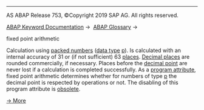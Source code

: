   

* * *

AS ABAP Release 753, ©Copyright 2019 SAP AG. All rights reserved.

[ABAP Keyword Documentation](javascript:call_link\('abenabap.htm'\)) →  [ABAP Glossary](javascript:call_link\('abenabap_glossary.htm'\)) → 

fixed point arithmetic

Calculation using [packed numbers](javascript:call_link\('abenpacked_number_glosry.htm'\) "Glossary Entry") ([data type](javascript:call_link\('abendata_type_glosry.htm'\) "Glossary Entry") [p](javascript:call_link\('abenbuiltin_types_numeric.htm'\))). Is calculated with an internal accuracy of 31 or (if not sufficient) 63 [places](javascript:call_link\('abenplace_glosry.htm'\) "Glossary Entry"). [Decimal places](javascript:call_link\('abenfractional_portion_glosry.htm'\) "Glossary Entry") are rounded commercially, if necessary. Places before the [decimal point](javascript:call_link\('abendecimal_point_separat_glosry.htm'\) "Glossary Entry") are never lost if a calculation is completed successfully. As a [program attribute](javascript:call_link\('abenprogram_attribute_glosry.htm'\) "Glossary Entry"), fixed point arithmetic determines whether for numbers of type [p](javascript:call_link\('abenbuiltin_types_numeric.htm'\)) the decimal point is respected by operations or not. The disabling of this program attribute is [obsolete](javascript:call_link\('abennon_fixed_point_obsolete.htm'\)).

[→ More](javascript:call_link\('abenarith_type.htm'\))
